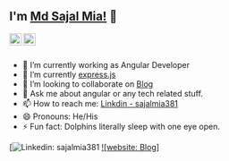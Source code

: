## I'm [Md Sajal Mia!](https://techincent.com/author/sajalmia/) 👋

<a href="https://www.linkedin.com/in/sajalmia381">
  <img align="left" alt="Hardik's Linkdein" width="22px" src="https://cdn.jsdelivr.net/npm/simple-icons@v3/icons/linkedin.svg" />
</a>
<a href="https://www.facebook.com/sajalmia381">
  <img align="left" alt="Hardik's Facebook" width="22px" src="https://cdn.jsdelivr.net/npm/simple-icons@v3/icons/facebook.svg" />
</a>
<br/>
<br/>

- 🔭 I’m currently working as Angular Developer
- 🌱 I’m currently [express.js](http://expressjs.com/)
- 👯 I’m looking to collaborate on [Blog](https://www.techincent.com)
- 💬 Ask me about angular or any tech related stuff.
- 📫 How to reach me: [Linkdin - sajalmia381](https://www.linkedin.com/in/sajalmia381/)
- 😄 Pronouns: He/His
- ⚡ Fun fact: Dolphins literally sleep with one eye open.

[![Linkedin: sajalmia381](https://www.linkedin.com/in/sajalmia381/)
[![website: Blog]](https://www.techincent.com)
